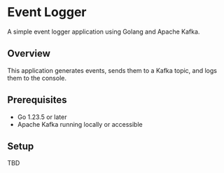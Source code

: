 # Event Logger

A simple event logger application using Golang and Apache Kafka.

## Overview

This application generates events, sends them to a Kafka topic, and logs them to the console.

## Prerequisites

- Go 1.23.5 or later
- Apache Kafka running locally or accessible

## Setup

TBD